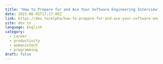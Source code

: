 ```yaml
---
title: "How to Prepare for and Ace Your Software Engineering Interview"
date: 2021-06-01T17:17:06Z
link: https://dev.to/elpha/how-to-prepare-for-and-ace-your-software-engineering-interview-2d2?utm_medium=RSS&utm_source=news.12bit.vn
site: dev.to
language: English
category:
  - career
  - productivity
  - womenintech
  - programming
draft: false
---
```

